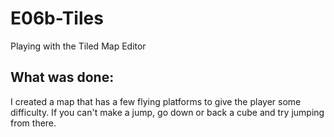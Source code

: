 # E06b-Tiles
Playing with the Tiled Map Editor

What was done:
-------------------------------
I created a map that has a few flying platforms to give the player some difficulty. If you can't make a jump, go down or back a cube and try jumping from there.
